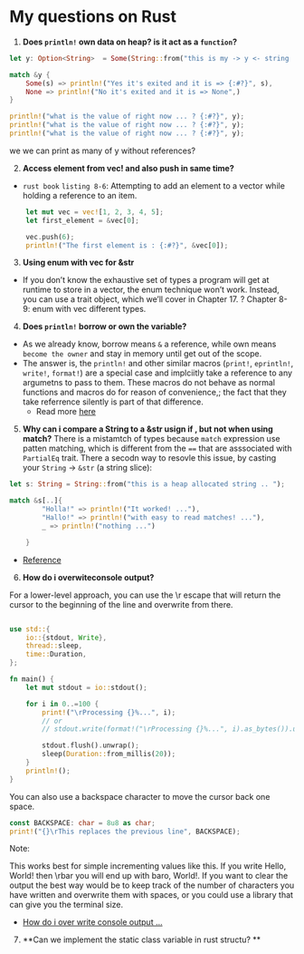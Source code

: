 # My questions on Rust

1. **Does `println!` own data on heap? is it act as a `function`?**

```rust
let y: Option<String>  = Some(String::from("this is my -> y <- string ... allocated on the heap as well" ));

match &y {
    Some(s) => println!("Yes it's exited and it is => {:#?}", s),
    None => println!("No it's exited and it is => None",)
}

println!("what is the value of right now ... ? {:#?}", y);
println!("what is the value of right now ... ? {:#?}", y);
println!("what is the value of right now ... ? {:#?}", y);


```

we we can print as many of y without references?

2. **Access element from vec! and also push in same time?**

- `rust book` `listing 8-6`: Attempting to add an element to a vector while
  holding a reference to an item.

```rust
    let mut vec = vec![1, 2, 3, 4, 5];
    let first_element = &vec[0];

    vec.push(6);
    println!("The first element is : {:#?}", &vec[0]);

```

3. **Using enum with vec for &str**

- If you don’t know the exhaustive set of types a program will get at runtime
  to store in a vector, the enum technique won’t work. Instead, you can use a
  trait object, which we’ll cover in Chapter 17. ? Chapter 8-9: enum with vec
  different types.

4. **Does `println!` borrow or own the variable?**

- As we already know, borrow means `&` a reference, while own means `become the owner` and stay in memory until get out of the scope.
- The answer is, the `println!` and other similar macros (`print!`,
  `eprintln!`, `write!`, `format!`) are a special case and implciitly take a
  reference to any argumetns to pass to them. These macros do not behave as
  normal functions and macros do for reason of convenience,; the fact that
  they take referrence silently is part of that difference.
  - Read more [here](https://stackoverflow.com/questions/30450399/does-println-borrow-or-own-the-variable)

5. **Why can i compare a String to a &str usign if , but not when using match?**
   There is a mistamtch of types because `match` expression use patten matching, which is different from the `==` that are asssociated with `PartialEq` trait. There a secodn way to resovle this issue, by casting your `String` -> `&str` (a string slice):

```rust
let s: String = String::from("this is a heap allocated string .. ");

match &s[..]{
        "Holla!" => println!("It worked! ..."),
        "Hallo!" => println!("with easy to read matches! ..."),
        _ => println!("nothing ...")

    }
```

- [Reference](https://stackoverflow.com/questions/49886160/why-can-i-compare-a-string-to-a-str-using-if-but-not-when-using-match)

6. **How do i overwiteconsole output?**

For a lower-level approach, you can use the \r escape that will return the
cursor to the beginning of the line and overwrite from there.

```rust

use std::{
    io::{stdout, Write},
    thread::sleep,
    time::Duration,
};

fn main() {
    let mut stdout = io::stdout();

    for i in 0..=100 {
        print!("\rProcessing {}%...", i);
        // or
        // stdout.write(format!("\rProcessing {}%...", i).as_bytes()).unwrap();

        stdout.flush().unwrap();
        sleep(Duration::from_millis(20));
    }
    println!();
}
```

You can also use a backspace character to move the cursor back one space.

```rust
const BACKSPACE: char = 8u8 as char;
print!("{}\rThis replaces the previous line", BACKSPACE);
```
Note:

This works best for simple incrementing values like this. If you write Hello,
World! then \rbar you will end up with baro, World!. If you want to clear the
output the best way would be to keep track of the number of characters you have
written and overwrite them with spaces, or you could use a library that can
give you the terminal size.

- [How do i over write console output ...](https://stackoverflow.com/questions/59890270/how-do-i-overwrite-console-output)


7. **Can we implement the static class variable in rust structu? **

